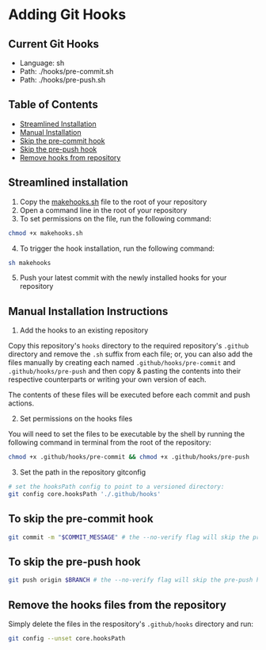 # Adding Git Hooks

## Current Git Hooks

- Language: sh
- Path: ./hooks/pre-commit.sh
- Path: ./hooks/pre-push.sh

## Table of Contents

- [Streamlined Installation](#streamlined-installation)
- [Manual Installation](#manual-installation-instructions)
- [Skip the pre-commit hook](#to-skip-the-pre-commit-hook)
- [Skip the pre-push hook](#to-skip-the-pre-push-hook)
- [Remove hooks from repository](#remove-the-hooks-files-from-the-repository)

## Streamlined installation

1. Copy the [makehooks.sh](./makehooks.sh) file to the root of your repository
2. Open a command line in the root of your repository
3. To set permissions on the file, run the following command:

```sh
chmod +x makehooks.sh
```

4. To trigger the hook installation, run the following command:

```sh
sh makehooks
```

5. Push your latest commit with the newly installed hooks for your repository


## Manual Installation Instructions

1. Add the hooks to an existing repository

Copy this repository's `hooks` directory to the required repository's 
`.github` directory and remove the `.sh` suffix from each file; or, you can also 
add the files manually by creating each named `.github/hooks/pre-commit` and
`.github/hooks/pre-push` and then copy &amp; pasting the contents into their 
respective counterparts or writing your own version of each.

The contents of these files will be executed before each commit and push actions.

2. Set permissions on the hooks files

You will need to set the files to be executable by the shell by running the
following command in terminal from the root of the repository:

```sh
chmod +x .github/hooks/pre-commit && chmod +x .github/hooks/pre-push
```

3. Set the path in the repository gitconfig

```sh
# set the hooksPath config to point to a versioned directory:
git config core.hooksPath './.github/hooks'
```

## To skip the pre-commit hook

```sh
git commit -m "$COMMIT_MESSAGE" # the --no-verify flag will skip the pre-commit hook
```

## To skip the pre-push hook

```sh
git push origin $BRANCH # the --no-verify flag will skip the pre-push hook
```

## Remove the hooks files from the repository

Simply delete the files in the respository's `.github/hooks` directory and run:

```sh
git config --unset core.hooksPath
```
